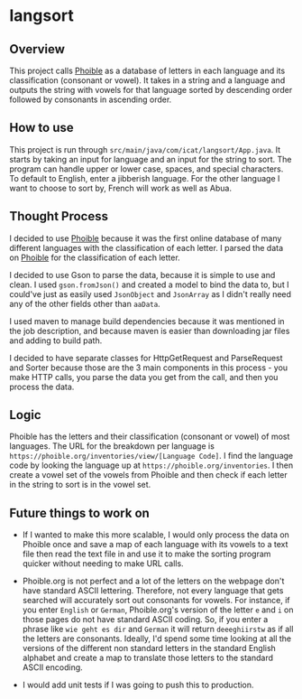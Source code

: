 # langsort

## Overview
This project calls [Phoible](https://phoible.org/) as a database of letters in each language and its classification (consonant or vowel). It takes in a string and a language and outputs the string with vowels for that language sorted by descending order followed by consonants in ascending order.

## How to use
This project is run through `src/main/java/com/icat/langsort/App.java`. It starts by taking an input for language and an input for the string to sort. The program can handle upper or lower case, spaces, and special characters. To default to English, enter a jibberish language. For the other language I want to choose to sort by, French will work as well as Abua.

## Thought Process
I decided to use [Phoible](https://phoible.org/) because it was the first online database of many different languages with the classification of each letter. I parsed the data on [Phoible](https://phoible.org/) for the classification of each letter. 

I decided to use Gson to parse the data, because it is simple to use and clean. I used `gson.fromJson()` and created a model to bind the data to, but I could've just as easily used `JsonObject` and `JsonArray` as I didn't really need any of the other fields other than `aaData`. 

I used maven to manage build dependencies because it was mentioned in the job description, and because maven is easier than downloading jar files and adding to build path.

I decided to have separate classes for HttpGetRequest and ParseRequest and Sorter because those are the 3 main components in this process - you make HTTP calls, you parse the data you get from the call, and then you process the data. 

## Logic
Phoible has the letters and their classification (consonant or vowel) of most languages. The URL for the breakdown per language is `https://phoible.org/inventories/view/[Language Code]`. I find the language code by looking the language up at `https://phoible.org/inventories`. I then create a vowel set of the vowels from Phoible and then check if each letter in the string to sort is in the vowel set.

## Future things to work on
- If I wanted to make this more scalable, I would only process the data on Phoible once and save a map of each language with its vowels to a text file then read the text file in and use it to make the sorting program quicker without needing to make URL calls.

- Phoible.org is not perfect and a lot of the letters on the webpage don't have standard ASCII lettering. Therefore, not every language that gets searched will accurately sort out consonants for vowels. For instance, if you enter `English` or `German`, Phoible.org's version of the letter `e` and `i` on those pages do not have standard ASCII coding. So, if you enter a phrase like `wie geht es dir` and `German` it will return `deeeghiirstw` as if all the letters are consonants. Ideally, I'd spend some time looking at all the versions of the different non standard letters in the standard English alphabet and create a map to translate those letters to the standard ASCII encoding.

- I would add unit tests if I was going to push this to production.
